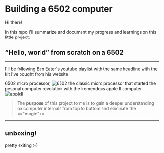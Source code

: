 # Building a 6502 computer
Hi there!

In this repo i'll summarize and document my progress and learnings on this little project:

## **“Hello, world” from scratch on a 6502**
---

I'll be following Ben Eater's youtube [playlist](https://www.youtube.com/watch?v=LnzuMJLZRdU&list=PLowKtXNTBypFbtuVMUVXNR0z1mu7dp7eH&index=1) with the same headline with the kit i've bought from his [website](https://eater.net/6502)

6502 micro processor, ![6502](https://assets.rebelmouse.io/eyJhbGciOiJIUzI1NiIsInR5cCI6IkpXVCJ9.eyJpbWFnZSI6Imh0dHBzOi8vYXNzZXRzLnJibC5tcy8yNTYyODU5MS9vcmlnaW4uanBnIiwiZXhwaXJlc19hdCI6MTY4MTM0MzA0Nn0.HDnx8pVZ9E312XUsN1hn1_0vDQ4DWunPXDjNpNwpqT0/img.jpg?width=980) the classic micro processor that started the pesonal computer revolution with the tremendous apple II computer ![appleII](https://images.all-free-download.com/images/graphiclarge/apple_ii_564638.jpg)

 > The **purpose** of this project to me is to gain a deeper  understanding on computer internals from top to buttom and eliminate the =="magic"== 
------
## unboxing!
pretty exiting :-)